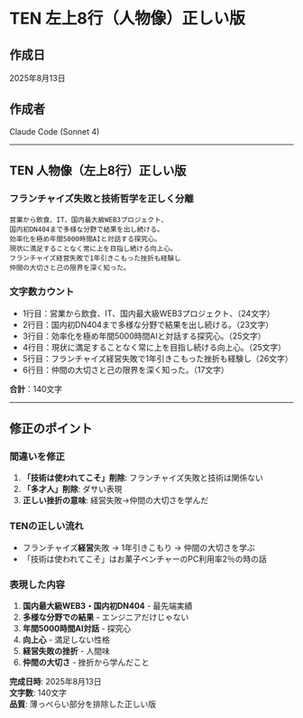 # TEN 左上8行（人物像）正しい版

## 作成日
2025年8月13日

## 作成者
Claude Code (Sonnet 4)

---

## TEN 人物像（左上8行）正しい版

### フランチャイズ失敗と技術哲学を正しく分離

```
営業から飲食、IT、国内最大級WEB3プロジェクト、
国内初DN404まで多様な分野で結果を出し続ける。
効率化を極め年間5000時間AIと対話する探究心。
現状に満足することなく常に上を目指し続ける向上心。
フランチャイズ経営失敗で1年引きこもった挫折も経験し
仲間の大切さと己の限界を深く知った。
```

### 文字数カウント
- 1行目：営業から飲食、IT、国内最大級WEB3プロジェクト、（24文字）
- 2行目：国内初DN404まで多様な分野で結果を出し続ける。（23文字）
- 3行目：効率化を極め年間5000時間AIと対話する探究心。（25文字）
- 4行目：現状に満足することなく常に上を目指し続ける向上心。（25文字）
- 5行目：フランチャイズ経営失敗で1年引きこもった挫折も経験し（26文字）
- 6行目：仲間の大切さと己の限界を深く知った。（17文字）

**合計**：140文字

---

## 修正のポイント

### 間違いを修正
1. **「技術は使われてこそ」削除**: フランチャイズ失敗と技術は関係ない
2. **「多才人」削除**: ダサい表現
3. **正しい挫折の意味**: 経営失敗→仲間の大切さを学んだ

### TENの正しい流れ
- フランチャイズ**経営**失敗 → 1年引きこもり → 仲間の大切さを学ぶ
- 「技術は使われてこそ」はお菓子ベンチャーのPC利用率2％の時の話

### 表現した内容
1. **国内最大級WEB3・国内初DN404** - 最先端実績
2. **多様な分野での結果** - エンジニアだけじゃない
3. **年間5000時間AI対話** - 探究心
4. **向上心** - 満足しない性格
5. **経営失敗の挫折** - 人間味
6. **仲間の大切さ** - 挫折から学んだこと

**完成日時**: 2025年8月13日  
**文字数**: 140文字  
**品質**: 薄っぺらい部分を排除した正しい版